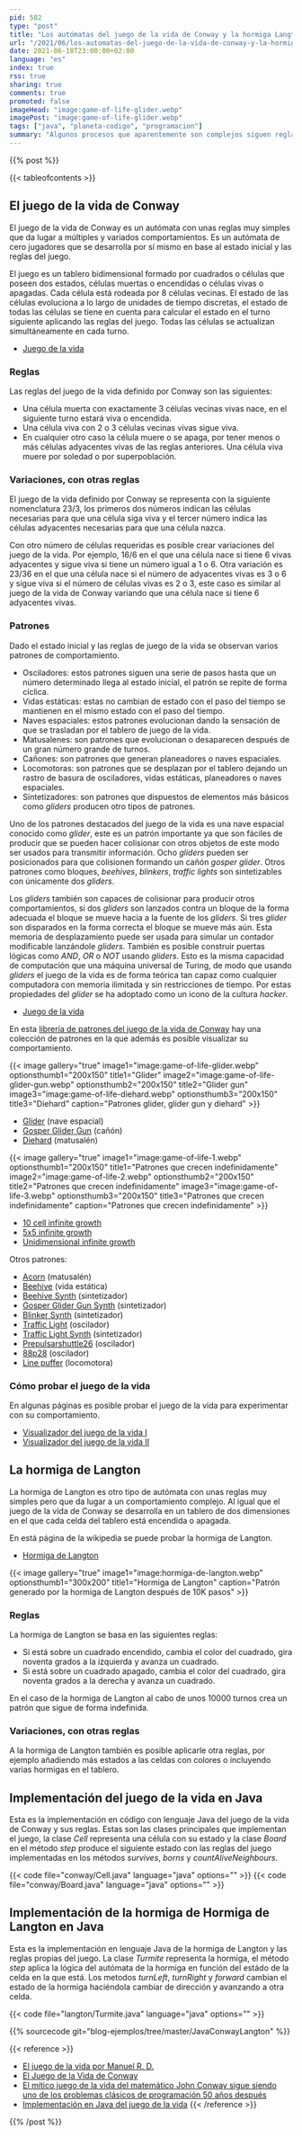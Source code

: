 ```yaml
---
pid: 582
type: "post"
title: "Los autómatas del juego de la vida de Conway y la hormiga Langton con su implementación en Java"
url: "/2021/06/los-automatas-del-juego-de-la-vida-de-conway-y-la-hormiga-langton-con-su-implementacion-en-java/"
date: 2021-06-18T23:00:00+02:00
language: "es"
index: true
rss: true
sharing: true
comments: true
promoted: false
imageHead: "image:game-of-life-glider.webp"
imagePost: "image:game-of-life-glider.webp"
tags: ["java", "planeta-codigo", "programacion"]
summary: "Algunos procesos que aparentemente son complejos siguen reglas muy simples, y aún siguiendo reglas muy simples dan lugar a muchos posibles comportamientos diferentes. Los sistemas que implementan y aplican estas reglas simples se les conoce como autómatas. Los autómatas no poseen inteligencia artificial, no aprenden ni toman decisiones en base a anteriores resultados, los autómatas simplemente siguen sus reglas de comportamiento en el estado del sistema. Dos autómatas conocidos son el juego de la vida de [John Horton Conway](https://es.wikipedia.org/wiki/John_Horton_Conway) publicado en 1970 y la hormiga de Langton de [Chris Langton](https://es.wikipedia.org/wiki/Christopher_Langton) publicado en 1986."
---
```


{{% post %}}

{{< tableofcontents >}}

## El juego de la vida de Conway

El juego de la vida de Conway es un autómata con unas reglas muy simples que da lugar a múltiples y variados comportamientos. Es un autómata de cero jugadores que se desarrolla por sí mismo en base al estado inicial y las reglas del juego.

El juego es un tablero bidimensional formado por cuadrados o células que poseen dos estados, células muertas o encendidas o células vivas o apagadas. Cada célula está rodeada por 8 células vecinas. El estado de las células evoluciona a lo largo de unidades de tiempo discretas, el estado de todas las células se tiene en cuenta para calcular el estado en el turno siguiente aplicando las reglas del juego. Todas las células se actualizan simultáneamente en cada turno.

* [Juego de la vida](https://es.wikipedia.org/wiki/Juego_de_la_vida)

### Reglas

Las reglas del juego de la vida definido por Conway son las siguientes:

* Una célula muerta con exactamente 3 células vecinas vivas nace, en el siguiente turno estará viva o encendida.
* Una célula viva con 2 o 3 células vecinas vivas sigue viva.
* En cualquier otro caso la célula muere o se apaga, por tener menos o más células adyacentes vivas de las reglas anteriores. Una célula viva muere por soledad o por superpoblación.

### Variaciones, con otras reglas

El juego de la vida definido por Conway se representa con la siguiente nomenclatura 23/3, los primeros dos números indican las células necesarias para que una célula siga viva y el tercer número indica las células adyacentes necesarias para que una célula nazca.

Con otro número de células requeridas es posible crear variaciones del juego de la vida. Por ejemplo, 16/6 en el que una célula nace si tiene 6 vivas adyacentes y sigue viva si tiene un número igual a 1 o 6. Otra variación es 23/36 en el que una célula nace si el número de adyacentes vivas es 3 o 6 y sigue viva si el número de células vivas es 2 o 3, este caso es similar al juego de la vida de Conway variando que una célula nace si tiene 6 adyacentes vivas.

### Patrones

Dado el estado inicial y las reglas de juego de la vida se observan varios patrones de comportamiento.

* Osciladores: estos patrones siguen una serie de pasos hasta que un número determinado llega al estado inicial, el patrón se repite de forma cíclica.
* Vidas estáticas: estas no cambian de estado con el paso del tiempo se mantienen en el mismo estado con el paso del tiempo.
* Naves espaciales: estos patrones evolucionan dando la sensación de que se trasladan por el tablero de juego de la vida.
* Matusalenes: son patrones que evolucionan o desaparecen después de un gran número grande de turnos.
* Cañones: son patrones que generan planeadores o naves espaciales.
* Locomotoras: son patrones que se desplazan por el tablero dejando un rastro de basura de osciladores, vidas estáticas, planeadores o naves espaciales.
* Sintetizadores: son patrones que dispuestos de elementos más básicos como _gliders_ producen otro tipos de patrones.

Uno de los patrones destacados del juego de la vida es una nave espacial conocido como _glider_, este es un patrón importante ya que son fáciles de producir que se pueden hacer colisionar con otros objetos de este modo ser usados para transmitir información. Ocho _gliders_ pueden ser posicionados para que colisionen formando un cañón _gosper glider_. Otros patrones como bloques, _beehives_, _blinkers_, _traffic lights_ son sintetizables con únicamente dos _gliders_.

Los _gliders_ también son capaces de colisionar para producir otros comportamientos, si dos _gliders_ son lanzados contra un bloque de la forma adecuada el bloque se mueve hacia a la fuente de los _gliders_. Si tres _glider_ son disparados en la forma correcta el bloque se mueve más aún. Esta memoria de desplazamiento puede ser usada para simular un contador modificable lanzándole _gliders_. También es posible construir puertas lógicas como _AND_, _OR_ o _NOT_ usando _gliders_. Esto es la misma capacidad de computación que una máquina universal de Turing, de modo que usando _gliders_ el juego de la vida es de forma teórica tan capaz como cualquier computadora con memoria ilimitada y sin restricciones de tiempo. Por estas propiedades del _glider_ se ha adoptado como un icono de la cultura _hacker_.

* [Juego de la vida](https://es.wikipedia.org/wiki/Juego_de_la_vida)

En esta [librería de patrones del juego de la vida de Conway](https://conwaylife.appspot.com/library) hay una colección de patrones en la que además es posible visualizar su comportamiento.

{{< image
    gallery="true"
    image1="image:game-of-life-glider.webp" optionsthumb1="200x150" title1="Glider"
    image2="image:game-of-life-glider-gun.webp" optionsthumb2="200x150" title2="Glider gun"
    image3="image:game-of-life-diehard.webp" optionsthumb3="200x150" title3="Diehard"
    caption="Patrones glider, glider gun y diehard" >}}

* [Glider](https://conwaylife.appspot.com/pattern/glider) (nave espacial)
* [Gosper Glider Gun](https://conwaylife.appspot.com/pattern/gosperglidergun) (cañón)
* [Diehard](https://conwaylife.appspot.com/pattern/diehard) (matusalén)

{{< image
    gallery="true"
    image1="image:game-of-life-1.webp" optionsthumb1="200x150" title1="Patrones que crecen indefinidamente"
    image2="image:game-of-life-2.webp" optionsthumb2="200x150" title2="Patrones que crecen indefinidamente"
    image3="image:game-of-life-3.webp" optionsthumb3="200x150" title3="Patrones que crecen indefinidamente"
    caption="Patrones que crecen indefinidamente" >}}

* [10 cell infinite growth](https://conwaylife.appspot.com/pattern/10cellinfinitegrowth)
* [5x5 infinite growth](https://conwaylife.appspot.com/pattern/5x5infinitegrowth)
* [Unidimensional infinite growth](https://conwaylife.appspot.com/pattern/unidimensionalinfinitegrowth)

Otros patrones:

* [Acorn](https://conwaylife.appspot.com/pattern/acorn) (matusalén)
* [Beehive](https://conwaylife.appspot.com/pattern/beehive) (vida estática)
* [Beehive Synth](https://conwaylife.appspot.com/pattern/beehive_synth) (sintetizador)
* [Gosper Glider Gun Synth](https://conwaylife.appspot.com/pattern/gosperglidergun_synth) (sintetizador)
* [Blinker Synth](https://conwaylife.appspot.com/pattern/blinker_synth) (sintetizador)
* [Traffic Light](https://conwaylife.appspot.com/pattern/trafficlight) (oscilador)
* [Traffic Light Synth](https://conwaylife.appspot.com/pattern/trafficlight_synth) (sintetizador)
* [Prepulsarshuttle26](https://conwaylife.appspot.com/pattern/prepulsarshuttle26) (oscilador)
* [88p28](https://conwaylife.appspot.com/pattern/88p28) (oscilador)
* [Line puffer](https://conwaylife.appspot.com/pattern/linepuffer) (locomotora)

### Cómo probar el juego de la vida

En algunas páginas es posible probar el juego de la vida para experimentar con su comportamiento.

* [Visualizador del juego de la vida I](https://conwaylife.appspot.com/new)
* [Visualizador del juego de la vida II](https://playgameoflife.com/)

## La hormiga de Langton

La hormiga de Langton es otro tipo de autómata con unas reglas muy simples pero que da lugar a un comportamiento complejo. Al igual que el juego de la vida de Conway se desarrolla en un tablero de dos dimensiones en el que cada celda del tablero está encendida o apagada.

En está página de la wikipedia se puede probar la hormiga de Langton.

* [Hormiga de Langton](https://es.wikipedia.org/wiki/Hormiga_de_Langton)

{{< image
    gallery="true"
    image1="image:hormiga-de-langton.webp" optionsthumb1="300x200" title1="Hormiga de Langton"
    caption="Patrón generado por la hormiga de Langton después de 10K pasos" >}}

### Reglas

La hormiga de Langton se basa en las siguientes reglas:

* Si está sobre un cuadrado encendido, cambia el color del cuadrado, gira noventa grados a la izquierda y avanza un cuadrado.
* Si está sobre un cuadrado apagado, cambia el color del cuadrado, gira noventa grados a la derecha y avanza un cuadrado.

En el caso de la hormiga de Langton al cabo de unos 10000 turnos crea un patrón que sigue de forma indefinida.

### Variaciones, con otras reglas

A la hormiga de Langton también es posible aplicarle otra reglas, por ejemplo añadiendo más estados a las celdas con colores o incluyendo varias hormigas en el tablero.

## Implementación del juego de la vida en Java

Esta es la implementación en código con lenguaje Java del juego de la vida de Conway y sus reglas. Estas son las clases principales que implementan el juego, la clase _Cell_ representa una célula con su estado y la clase _Board_ en el método _step_ produce el siguiente estado con las reglas del juego implementadas en los métodos _survives_, _borns_ y _countAliveNeighbours_.

{{< code file="conway/Cell.java" language="java" options="" >}}
{{< code file="conway/Board.java" language="java" options="" >}}

## Implementación de la hormiga de Hormiga de Langton en Java

Esta es la implementación en lenguaje Java de la hormiga de Langton y las reglas propias del juego. La clase _Turmite_ representa la hormiga, el método _step_ aplica la lógica del autómata de la hormiga en función del estádo de la celda en la que está. Los metodos _turnLeft_, _turnRight_ y _forward_ cambian el estado de la hormiga haciéndola cambiar de dirección y avanzando a otra celda.

{{< code file="langton/Turmite.java" language="java" options="" >}}

{{% sourcecode git="blog-ejemplos/tree/master/JavaConwayLangton" %}}

{{< reference >}}
* [El juego de la vida por Manuel R. D.](https://www.it.uc3m.es/jvillena/irc/practicas/09-10/04mem.pdf)
* [El Juego de la Vida de Conway](https://www.adictosaltrabajo.com/2020/04/30/el-juego-de-la-vida-de-conway/)
* [El mítico juego de la vida del matemático John Conway sigue siendo uno de los problemas clásicos de programación 50 años después](https://www.xataka.com/historia-tecnologica/mitico-juego-vida-matematico-john-conway-sigue-siendo-uno-problemas-clasicos-programacion-50-anos-despues)
* [Implementación en Java del juego de la vida](http://www.bitstorm.org/gameoflife/code/)
{{< /reference >}}

{{% /post %}}
